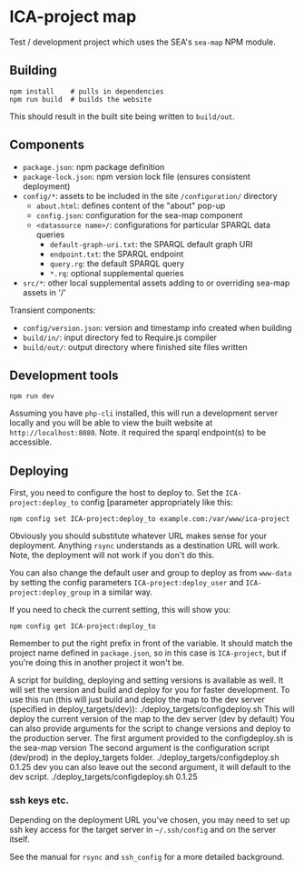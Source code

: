 # ICA-project map

Test / development project which uses the SEA's `sea-map` NPM module.

## Building

    npm install    # pulls in dependencies
	npm run build  # builds the website

This should result in the built site being written to `build/out`.

## Components

- `package.json`: npm package definition
- `package-lock.json`: npm version lock file (ensures consistent deployment)
- `config/*`: assets to be included in the site `/configuration/` directory
  - `about.html`: defines content of the "about" pop-up
  - `config.json`: configuration for the sea-map component 
  - `<datasource name>/`: configurations for particular SPARQL data queries
    - `default-graph-uri.txt`: the SPARQL default graph URI
	- `endpoint.txt`: the SPARQL endpoint
	- `query.rg`: the default SPARQL query
	- `*.rq`: optional supplemental queries
- `src/*`: other local supplemental assets adding to or overriding sea-map assets in '/'

Transient components:
- `config/version.json`: version and timestamp info created when building
- `build/in/`: input directory fed to Require.js compiler
- `build/out/`: output directory where finished site files written


## Development tools

    npm run dev
	
Assuming you have `php-cli` installed, this will run a development
server locally and you will be able to view the built website at
`http://localhost:8080`. Note. it required the sparql endpoint(s) to
be accessible.

## Deploying

First, you need to configure the host to deploy to.  Set the
`ICA-project:deploy_to` config [parameter appropriately like this:

    npm config set ICA-project:deploy_to example.com:/var/www/ica-project
	
Obviously you should substitute whatever URL makes sense for your
deployment. Anything `rsync` understands as a destination URL will
work.  Note, the deployment will not work if you don't do this.

You can also change the default user and group to deploy as from
`www-data` by setting the config parameters `ICA-project:deploy_user`
and `ICA-project:deploy_group` in a similar way.

If you need to check the current setting, this will show you:

    npm config get ICA-project:deploy_to

Remember to put the right prefix in front of the variable. It should 
match the project name defined in `package.json`, so in this case is 
`ICA-project`, but if you're doing this in another project it won't be.


A script for building, deploying and setting versions is available as well. 
It will set the version and build and deploy for you 
for faster development. To use this run (this will just build and deploy the map to 
the dev server (specified in deploy_targets/dev)): 
        ./deploy_targets/configdeploy.sh
This will deploy the current version of the map to the dev server (dev by default)
You can also provide arguments for the script to change versions and deploy to the production server.
The first argument provided to the configdeploy.sh is the sea-map version
The second argument is the configuration script (dev/prod) in the deploy_targets folder.
        ./deploy_targets/configdeploy.sh 0.1.25 dev
you can also leave out the second argument, it will default to the dev script.
        ./deploy_targets/configdeploy.sh 0.1.25

### ssh keys etc.

Depending on the deployment URL you've chosen, you may need to set up
ssh key access for the target server in `~/.ssh/config` and on the
server itself. 

See the manual for `rsync` and `ssh_config` for a more detailed
background.

